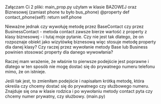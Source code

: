 Załączam Ci 2 pliki:
main_prop.py
użyłam w klasie BAZOWEJ oraz Biznesowej (zamiast phone tu było bus_phone)
@property
def contact_phone(self):
        return self.phone

Nieważne jednak czy wywołuję metodę przez BaseContact czy przez BusinessContact - metoda contact zawsze bierze wartość z property z klasy biznesowej - i tutaj moje pytanie.
Czy nie jest tak dlatego, że on rozpoznaje obiekt jako wizytówkę biznesową więc stosuje metodę property dla danej klasy?
Czy raczej przez wywołanie metody Base lub Business powinien stosować property dla danego wywowłania?

Raczej mam wrażenie, że właśnie to pierwsze podejście jest poprawne i dlatego w ten sposób nie mogę dostać się do prywatnego numeru telefonu mimo, że on istnieje.

Jeśli tak jest, to zmieniłam podejście i napisałam krótką metodę, która określa czy chcemy dostać się do prywatnego czy służbowego numeru. Znajduje się ona w klasie rodzica i po wywołaniu metody contact pyta czy chcemy numer prywatny, czy służbowy. (main.py)